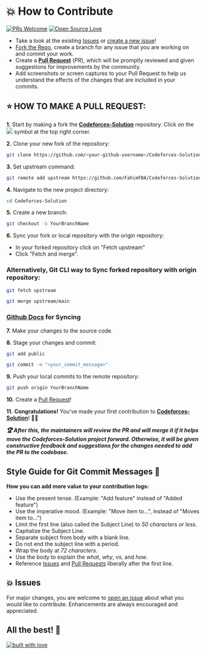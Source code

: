 # 💥 How to Contribute

[![PRs Welcome](https://img.shields.io/badge/PRs-welcome-brightgreen.svg?style=flat-square)](http://makeapullrequest.com)
[![Open Source Love](https://badges.frapsoft.com/os/v1/open-source.png?v=103)](https://github.com/ellerbrock/open-source-badges/)

- Take a look at the existing [Issues](https://github.com/FahimFBA/Codeforces-Solution/issues) or [create a new issue](https://github.com/FahimFBA/Codeforces-Solution/issues/new/choose)!
- [Fork the Repo](https://github.com/FahimFBA/Codeforces-Solution/network/members), create a branch for any issue that you are working on and commit your work.
- Create a **[Pull Request](https://github.com/FahimFBA/Codeforces-Solution/compare)** (*PR*), which will be promptly reviewed and given suggestions for improvements by the community.
- Add screenshots or screen captures to your Pull Request to help us understand the effects of the changes that are included in your commits.


## ⭐ HOW TO MAKE A PULL REQUEST:

**1.** Start by making a fork the [**Codeforces-Solution**](https://github.com/FahimFBA/Codeforces-Solution) repository. Click on the <a href="https://github.com/FahimFBA/Codeforces-Solution/network/members"><img src="https://img.icons8.com/ios/24/32CD32/code-fork.png"></a> symbol at the top right corner.

**2.** Clone your new fork of the repository:

```bash
git clone https://github.com/<your-github-username>/Codeforces-Solution
```

**3.** Set upstream command:
```bash
git remote add upstream https://github.com/FahimFBA/Codeforces-Solution.git
```

**4.** Navigate to the new project directory:

```bash
cd Codeforces-Solution
```

**5.** Create a new branch:
```bash
git checkout -b YourBranchName
```

**6.** Sync your fork or local repository with the origin repository:
- In your forked repository click on "Fetch upstream"
- Click "Fetch and merge".


### Alternatively, Git CLI way to Sync forked repository with origin repository:
```bash
git fetch upstream
```
```bash
git merge upstream/main
```
### [Github Docs](https://docs.github.com/en/github/collaborating-with-pull-requests/addressing-merge-conflicts/resolving-a-merge-conflict-on-github) for Syncing


**7.** Make your changes to the source code.

**8.** Stage your changes and commit:

```bash
git add public
```

```bash
git commit -m "<your_commit_message>"
```

**9.** Push your local commits to the remote repository:

```bash
git push origin YourBranchName
```

**10.** Create a [Pull Request](https://help.github.com/en/github/collaborating-with-issues-and-pull-requests/creating-a-pull-request)!

**11.** **Congratulations!** You've made your first contribution to [**Codeforces-Solution**](https://github.com/FahimFBA/Codeforces-Solution/graphs/contributors)! 🙌🏼

***:trophy: After this, the maintainers will review the PR and will merge it if it helps move the Codeforces-Solution project forward. Otherwise, it will be given constructive feedback and suggestions for the changes needed to add the PR to the codebase.***

## Style Guide for Git Commit Messages :memo:

**How you can add more value to your contribution logs:**

- Use the present tense. (Example: "Add feature" instead of "Added feature")
- Use the imperative mood. (Example: "Move item to...", instead of "Moves item to...")
- Limit the first line (also called the Subject Line) to *50 characters or less*.
- Capitalize the Subject Line.
- Separate subject from body with a blank line.
- Do not end the subject line with a period.
- Wrap the body at *72 characters*.
- Use the body to explain the *what*, *why*, *vs*, and *how*.
- Reference [Issues](https://github.com/FahimFBA/Codeforces-Solution/issues) and [Pull Requests](https://github.com/FahimFBA/Codeforces-Solution/pulls) liberally after the first line.


## 💥 Issues
For major changes, you are welcome to [open an issue](https://github.com/FahimFBA/Codeforces-Solution/issues/new/choose) about what you would like to contribute. Enhancements are always encouraged and appreciated.


## All the best! 🥇

<p align="center">

[![built with love](https://forthebadge.com/images/badges/built-with-love.svg)](https://github.com/unnati914/Care4ther-)

</p>
